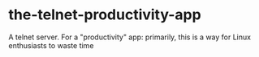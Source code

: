 # the-telnet-productivity-app
A telnet server. For a "productivity" app: primarily, this is a way for Linux enthusiasts to waste time
